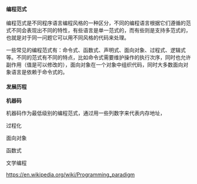 #### 编程范式

编程范式是不同程序语言编程风格的一种区分，不同的编程语言根据它们遵循的范式不同会表现出不同的特性，有些语言是单一范式的，而有些则是支持多范式的，也就是对于同一问题它可以用不同风格的代码来处理。

一些常见的编程范式有：命令式、函数式、声明式、面向对象、过程式、逻辑式等。不同的范式有不同的特点，比如命令式需要维护操作的执行次序，同时也允许副作用（值是可以修改的），面向对象在一个对象中组织代码，同时大多数面向对象语言是依赖于命令式的。

#### 发展历程

**机器码**

机器码作为最低级别的编程范式，通过用一些列数字来代表内存地址，

过程化

面向对象

函数式

文学编程

https://en.wikipedia.org/wiki/Programming_paradigm